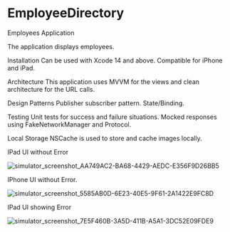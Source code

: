 # EmployeeDirectory

Employees Application 

The application displays employees.

Installation
Can be used with Xcode 14 and above. 
Compatible for iPhone and iPad.

Architecture 
This application uses MVVM for the views and clean architecture for the URL calls. 

Design Patterns 
Publisher subscriber pattern. 
State/Binding. 

Testing
Unit tests for success and failure situations. 
Mocked responses using FakeNetworkManager and Protocol. 

Local Storage
NSCache is used to store and cache images locally. 

IPad UI without Error

![simulator_screenshot_AA749AC2-BA68-4429-AEDC-E356F9D26BB5](https://user-images.githubusercontent.com/115171961/208508253-4f2d5c6d-e573-4e01-80f3-69ae63242365.png)



IPhone UI without Error.

![simulator_screenshot_5585AB0D-6E23-40E5-9F61-2A1422E9FC8D](https://user-images.githubusercontent.com/115171961/208506809-4a265482-ca5b-4779-a868-434986829068.png)




IPad UI showing Error

![simulator_screenshot_7E5F460B-3A5D-411B-A5A1-3DC52E09FDE9](https://user-images.githubusercontent.com/115171961/208506968-85bdff55-1a33-44e7-a1ce-ea99b9f3573b.png)
